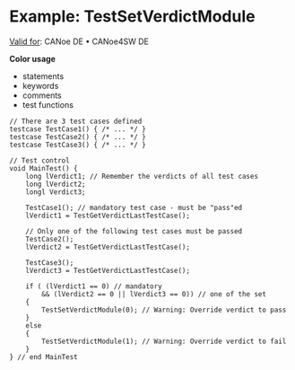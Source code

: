 # Example: TestSetVerdictModule

[Valid for](../../../Shared/FeatureAvailability.md):  CANoe DE • CANoe4SW DE

**Color usage**

- statements
- keywords
- comments
- test functions

```
// There are 3 test cases defined
testcase TestCase1() { /* ... */ }
testcase TestCase2() { /* ... */ }
testcase TestCase3() { /* ... */ }

// Test control
void MainTest() {
    long lVerdict1; // Remember the verdicts of all test cases
    long lVerdict2;
    longl Verdict3;

    TestCase1(); // mandatory test case - must be "pass"ed
    lVerdict1 = TestGetVerdictLastTestCase();

    // Only one of the following test cases must be passed
    TestCase2();
    lVerdict2 = TestGetVerdictLastTestCase();

    TestCase3();
    lVerdict3 = TestGetVerdictLastTestCase();

    if ( (lVerdict1 == 0) // mandatory
        && (lVerdict2 == 0 || lVerdict3 == 0)) // one of the set
    {
        TestSetVerdictModule(0); // Warning: Override verdict to pass
    }
    else
    {
        TestSetVerdictModule(1); // Warning: Override verdict to fail
    }
} // end MainTest
```
